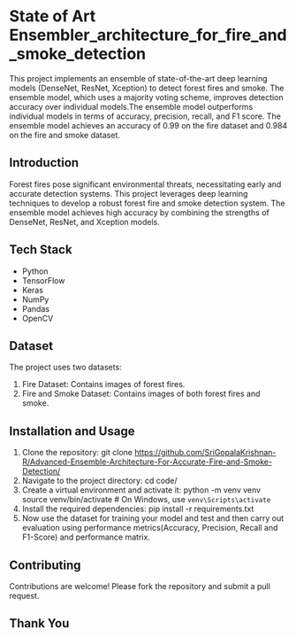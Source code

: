 # State of Art Ensembler_architecture_for_fire_and_smoke_detection
This project implements an ensemble of state-of-the-art deep learning models (DenseNet, ResNet, Xception) to detect forest fires and smoke. The ensemble model, which uses a majority voting scheme, improves detection accuracy over individual models.The ensemble model outperforms individual models in terms of accuracy, precision, recall, and F1 score. The ensemble model achieves an accuracy of 0.99 on the fire dataset and 0.984 on the fire and smoke dataset.

## Introduction
Forest fires pose significant environmental threats, necessitating early and accurate detection systems. This project leverages deep learning techniques to develop a robust forest fire and smoke detection system. The ensemble model achieves high accuracy by combining the strengths of DenseNet, ResNet, and Xception models.

## Tech Stack
- Python
- TensorFlow
- Keras
- NumPy
- Pandas
- OpenCV

## Dataset
The project uses two datasets:
  1) Fire Dataset: Contains images of forest fires.
  2) Fire and Smoke Dataset: Contains images of both forest fires and smoke.

## Installation and Usage
1. Clone the repository:
     git clone https://github.com/SriGopalaKrishnan-R/Advanced-Ensemble-Architecture-For-Accurate-Fire-and-Smoke-Detection/
2. Navigate to the project directory:
     cd code/ 
3. Create a virtual environment and activate it:
     python -m venv venv
     source venv/bin/activate  # On Windows, use `venv\Scripts\activate`
4. Install the required dependencies:
     pip install -r requirements.txt
5. Now use the dataset for training your model and test and then carry out evaluation using performance metrics(Accuracy, Precision, Recall and F1-Score) and performance matrix.
## Contributing
  Contributions are welcome! Please fork the repository and submit a pull request.

## Thank You

